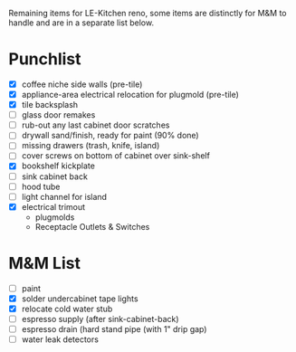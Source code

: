 Remaining items for LE-Kitchen reno, some items are distinctly for M&M to handle and are in a separate list below.

# Punchlist

- [x] coffee niche side walls (pre-tile)
- [x] appliance-area electrical relocation for plugmold (pre-tile)
- [x] tile backsplash
- [ ] glass door remakes
- [ ] rub-out any last cabinet door scratches
- [ ] drywall sand/finish, ready for paint (90% done)
- [ ] missing drawers (trash, knife, island)
- [ ] cover screws on bottom of cabinet over sink-shelf
- [x] bookshelf kickplate
- [ ] sink cabinet back
- [ ] hood tube
- [ ] light channel for island
- [x] electrical trimout
  - plugmolds
  - Receptacle Outlets & Switches

# M&M List

- [ ] paint
- [x] solder undercabinet tape lights
- [x] relocate cold water stub
- [ ] espresso supply (after sink-cabinet-back)
- [ ] espresso drain (hard stand pipe (with 1" drip gap)
- [ ] water leak detectors
